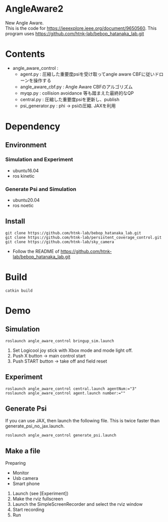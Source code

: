 # AngleAware2
New Angle Aware.  
This is the code for https://ieeexplore.ieee.org/document/9650560.
This program uses https://github.com/htnk-lab/bebop_hatanaka_lab.git

# Contents
- angle_aware_control :
    - agent.py :  圧縮した重要度psiを受け取ってangle aware CBFに従いドローンを操作する
    - angle_aware_cbf.py : Angle Aware CBFのアルゴリズム
    - myqp.py : collision avoidance 等も踏まえた最終的なQP
    - central.py : 圧縮した重要度psiを更新し、publish
    - psi_generator.py : phi -> psiの圧縮. JAXを利用

# Dependency
## Environment
### Simulation and Experiment
- ubuntu16.04
- ros kinetic
### Generate Psi and Simulation
- ubuntu20.04
- ros noetic

## Install
```
git clone https://github.com/htnk-lab/bebop_hatanaka_lab.git
git clone https://github.com/htnk-lab/persistent_coverage_control.git
git clone https://github.com/htnk-lab/sky_camera
```
- Follow the README of https://github.com/htnk-lab/bebop_hatanaka_lab.git

# Build
```
catkin build
```

# Demo
## Simulation
```
roslaunch angle_aware_control bringup_sim.launch
```
1. Set Logicool joy stick with Xbox mode and mode light off.
1. Push X button -> main control start
1. Push START button -> take off and field reset

## Experiment
```
roslaunch angle_aware_control central.launch agentNum:="3"
roslaunch angle_aware_control agent.launch number:=""
```

## Generate Psi
If you can use JAX, then launch the following file. This is twice faster than generate_psi_no_jax.launch.
```
roslaunch angle_aware_control generate_psi.launch
```

## Make a file
Preparing
- Monitor
- Usb camera
- Smart phone
1. Launch (see [Experiment])
1. Make the rviz fullscreen
1. Launch the SimpleScreenRecorder and select the rviz window
1. Start recording
1. Run


